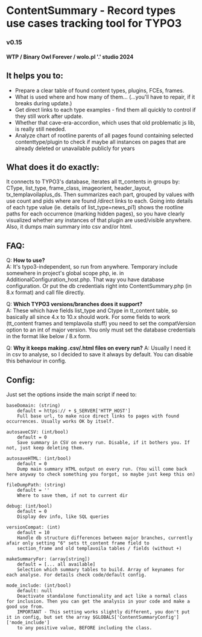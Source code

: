 
# ContentSummary - Record types use cases tracking tool for TYPO3
### v0.15
#### WTP / Binary Owl Forever / wolo.pl '.' studio 2024


## It helps you to:

- Prepare a clear table of found content types, plugins, FCEs, frames.
- What is used where and how many of them... (...you'll have to repair, if it breaks during update.)
- Get direct links to each type examples - find them all quickly to control if they still work after update.
- Whether that cave-era-accordion, which uses that old problematic js lib, is really still needed.
- Analyze chart of rootline parents of all pages found containing selected contenttype/plugin to check if
  maybe all instances on pages that are already deleted or unavailable publicly for years  


## What does it do exactly:

It connects to TYPO3's database, iterates all tt_contents in groups by:  
CType, list_type, frame_class, imageorient, header_layout, tx_templavoilaplus_ds.
Then summarizes each part, grouped by values with use count and pids where are found /direct links to each.
Going into details of each type value (ie. details of list_type=news_pi1) shows the rootline paths for each
occurrence (marking hidden pages), so you have clearly visualized whether any instances of that plugin are
used/visible anywhere.
Also, it dumps main summary into csv and/or html.


## FAQ:

  Q: **How to use?**  
  A: It's typo3-independent, so run from anywhere. Temporary include somewhere in project's global scope php, ie.
     in AdditionalConfiguration_host.php. That way you have database configuration. Or put the db credentials 
     right into ContentSummary.php (in 8.x format) and call file directly.

  Q: **Which TYPO3 versions/branches does it support?**  
  A: These which have fields list_type and Ctype in tt_content table, so basically all since 4.x to 10.x should work.
	 For some fields to work (tt_content frames and templavoila stuff) you need to set the compatVersion option to
	 an int of major version. You only must set the database credentials in the format like below / 8.x form.  

  Q: **Why it keeps making .csv/.html files on every run?** 
  A: Usually I need it in csv to analyse, so I decided to save it always by default. You can disable this behaviour
     in config.


## Config:

Just set the options inside the main script if need to:

    baseDomain: (string)
        default = https:// + $_SERVER['HTTP_HOST']
        Full base url, to make nice direct links to pages with found occurrences. Usually works OK by itself.

    autosaveCSV: (int/bool)
        default = 0
        Save summary in CSV on every run. Disable, if it bothers you. If not, just keep deleting them. 

    autosaveHTML: (int/bool)
        default = 0
        Dump main summary HTML output on every run. (You will come back here anyway to check something you forgot, so maybe just keep this on) 

    fileDumpPath: (string)
        default = ''
        Where to save them, if not to current dir

    debug: (int/bool)
        default = 0
        Display dev info, like SQL queries

	versionCompat: (int)
		default = 10
		Handle db structure differences between major branches, currently afair only setting "6" sets tt_content frame field to 
		section_frame and old templavoila tables / fields (without +)

	makeSummaryFor: (array[string])
		default = [... all available]
		Selection which summary tables to build. Array of keynames for each analyse. For details check code/default config.

	mode_include: (int/bool)
		default: null
		Deactivate standalone functionality and act like a normal class for inclusion. Then you can get the analysis in your code and make a good use from.
		IMPORTANT - This setting works slightly different, you don't put it in config, but set the array $GLOBALS['ContentSummaryConfig']['mode_include']
		to any positive value, BEFORE including the class.



